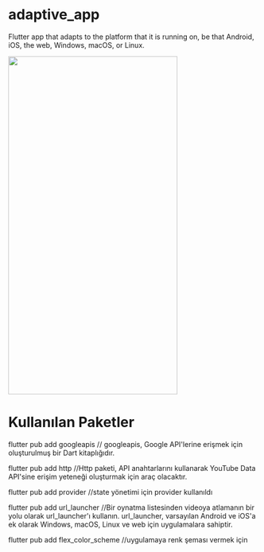 # adaptive_app
  Flutter app that adapts to the platform that it is running on, be that Android, iOS, the web, Windows, macOS, or Linux.
  
  <img src='assets/video.mp4'  width="340" height="680">   



# Kullanılan Paketler

flutter pub add googleapis // googleapis, Google API'lerine erişmek için oluşturulmuş bir Dart kitaplığıdır.

flutter pub add http //Http paketi, API anahtarlarını kullanarak YouTube Data API'sine erişim yeteneği oluşturmak için araç olacaktır.

flutter pub add provider //state yönetimi için provider kullanıldı


flutter pub add url_launcher //Bir oynatma listesinden videoya atlamanın bir yolu olarak url_launcher'ı kullanın. url_launcher, varsayılan Android ve iOS'a ek olarak Windows, macOS, Linux ve web için uygulamalara sahiptir.


flutter pub add flex_color_scheme //uygulamaya renk şeması vermek için
